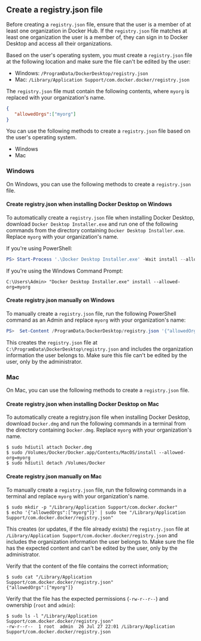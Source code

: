 <!-- This section is included in topics that contain instructions on how to configure registry.json file to enforce users to sign into Docker Desktop-->

## Create a registry.json file

Before creating a `registry.json` file, ensure that the user is a member of
at least one organization in Docker Hub. If the `registry.json` file matches at
least one organization the user is a member of, they can sign in to Docker
Desktop and access all their organizations.

Based on the user's operating system, you must create a `registry.json` file at the following location and make sure the file can't be edited by the user:
   - Windows: `/ProgramData/DockerDesktop/registry.json`
   - Mac: `/Library/Application Support/com.docker.docker/registry.json`

The `registry.json` file must contain the following contents, where `myorg` is replaced with your organization's name.

```json
{
   "allowedOrgs":["myorg"]
}
```

You can use the following methods to create a `registry.json` file based on the user's operating system.

<ul class="nav nav-tabs">
<li class="active"><a data-toggle="tab" data-target="#windows">Windows</a></li>
<li><a data-toggle="tab" data-target="#mac">Mac</a></li>
</ul>
<div class="tab-content">
<div id="windows" class="tab-pane fade in active" markdown="1">


### Windows

On Windows, you can use the following methods to create a `registry.json` file.


#### Create registry.json when installing Docker Desktop on Windows

To automatically create a `registry.json` file when installing Docker Desktop, download `Docker Desktop Installer.exe` and run one of the following commands from the directory containing `Docker Desktop Installer.exe`. Replace `myorg` with your organization's name.

If you're using PowerShell:

```powershell
PS> Start-Process '.\Docker Desktop Installer.exe' -Wait install --allowed-org=myorg
```

If you're using the Windows Command Prompt:

```console
C:\Users\Admin> "Docker Desktop Installer.exe" install --allowed-org=myorg
```

#### Create registry.json manually on Windows

To manually create a `registry.json` file, run the following PowerShell command as an Admin and replace `myorg` with your organization's name:

```powershell
PS>  Set-Content /ProgramData/DockerDesktop/registry.json '{"allowedOrgs":["myorg"]}'
```

This creates the `registry.json` file at `C:\ProgramData\DockerDesktop\registry.json` and includes the organization information the user belongs to. Make sure this file can't be edited by the user, only by the administrator.

</div>
<div id="mac" class="tab-pane fade" markdown="1">

### Mac

On Mac, you can use the following methods to create a `registry.json` file.


#### Create registry.json when installing Docker Desktop on Mac

To automatically create a registry.json file when installing Docker Desktop, download `Docker.dmg` and run the following commands in a terminal from the directory containing `Docker.dmg`. Replace `myorg` with your organization's name.

```console
$ sudo hdiutil attach Docker.dmg
$ sudo /Volumes/Docker/Docker.app/Contents/MacOS/install --allowed-org=myorg
$ sudo hdiutil detach /Volumes/Docker
```

#### Create registry.json manually on Mac

To manually create a `registry.json` file, run the following commands in a terminal
and replace `myorg` with your organization's name.

```console
$ sudo mkdir -p "/Library/Application Support/com.docker.docker"
$ echo '{"allowedOrgs":["myorg"]}' | sudo tee "/Library/Application Support/com.docker.docker/registry.json"
```

This creates (or updates, if the file already exists) the `registry.json` file
at `/Library/Application Support/com.docker.docker/registry.json` and includes
the organization information the user belongs to. Make sure the file has the
expected content and can't be edited by the user, only by the administrator.

Verify that the content of the file contains the correct information;

```console
$ sudo cat "/Library/Application Support/com.docker.docker/registry.json"
{"allowedOrgs":["myorg"]}
```

Verify that the file has the expected permissions (`-rw-r--r--`) and ownership
(`root` and `admin`):

```console
$ sudo ls -l "/Library/Application Support/com.docker.docker/registry.json"
-rw-r--r--  1 root  admin  26 Jul 27 22:01 /Library/Application Support/com.docker.docker/registry.json
```

</div></div>

